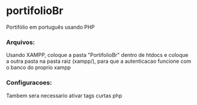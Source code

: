 # portifolioBr
Portifólio em português usando PHP

<h3>
Arquivos:
</h3>
<p>Usando XAMPP, coloque a pasta "PortifolioBr" dentro de htdocs e coloque a outra pasta na pasta raiz (xampp/), para que a autenticacao funcione com o banco do proprio xampp</p>
<h3>
Configuracoes:
</h3>
<p>Tambem sera necessario ativar tags curtas php</p>
